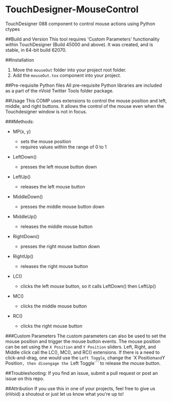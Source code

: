 # TouchDesigner-MouseControl
TouchDesigner 088 component to control mouse actions using Python ctypes

##Build and Version
This tool requires 'Custom Parameters' functionality within TouchDesigner (Build 45000 and above). It was created, and is stable, in 64-bit build 62070.

##Installation
1. Move the ```mouseOut``` folder into your project root folder.
2. Add the ```mouseOut.tox``` component into your project.

##Pre-requisite Python files
All pre-requisite Python libraries are included as a part of the nVoid Twitter Tools folder package. 

##Usage
This COMP uses extensions to control the mouse position and left, middle, and right buttons. It allows the control of the mouse even when the Touchdesigner window is not in focus.

###Methods:
- MP(x, y)
  - sets the mouse position
  - requires values within the range of 0 to 1
  
- LeftDown()
  - presses the left mouse button down
  
- LeftUp()
  - releases the left mouse button
  
- MiddleDown()
  - presses the middle mouse button down
  
- MiddleUp()
  - releases the middle mouse button

- RightDown()
  - presses the right mouse button down
  
- RightUp()
  - releases the right mouse button
  
- LC()
  - clicks the left mouse button, so it calls LeftDown() then LeftUp()

- MC()
  - clicks the middle mouse button
  
- RC()
  - clicks the right mouse button
  
###Custom Parameters
The custom parameters can also be used to set the mouse position and trigger the mouse button events.
The mouse position can be set using the ```X Position``` and ```Y Position``` sliders. Left, Right, and Middle click call the LC(), MC(), and RC() extensions.
If there is a need to click-and-drag, one would use the ```Left Toggle```, change the `X Position``` and ```Y Position```, then disengage the ```Left Toggle``` to release the mouse button.

##Troubleshooting:
If you find an issue, submit a pull request or post an issue on this repo. 

##Attribution
If you use this in one of your projects, feel free to give us (nVoid) a shoutout or just let us know what you're up to! 
